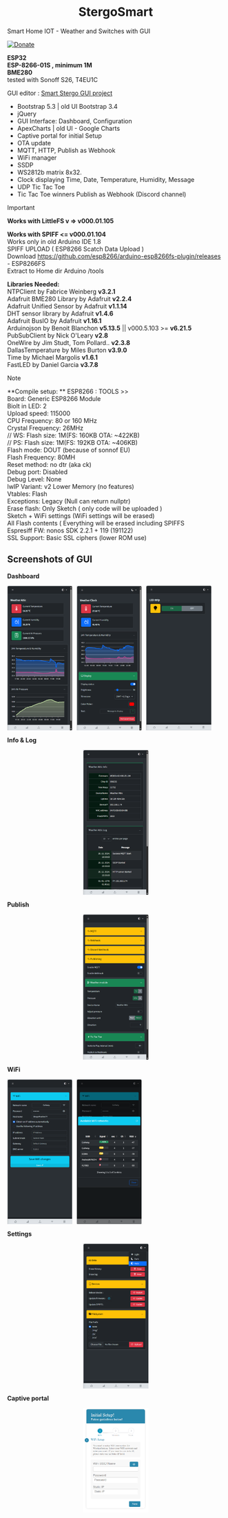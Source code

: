 <span align="center">

 # StergoSmart

</span>
  
Smart Home IOT - Weather and Switches with GUI  
  
[![Donate](https://img.shields.io/badge/donate-PayPal-blue.svg)](https://paypal.me/kreso975)

**ESP32**  
**ESP-8266-01S , minimum 1M**  
**BME280**  
tested with Sonoff S26, T4EU1C
  
GUI editor : [Smart Stergo GUI project](https://github.com/kreso975/StergoSmartGUI)
  
- Bootstrap 5.3 | old UI Bootstrap 3.4
- jQuery
- GUI Interface: Dashboard, Configuration
- ApexCharts | old UI - Google Charts
- Captive portal for initial Setup
- OTA update
- MQTT, HTTP, Publish as Webhook
- WiFi manager
- SSDP
- WS2812b matrix 8x32.
- Clock displaying Time, Date, Temperature, Humidity, Message
- UDP Tic Tac Toe
- Tic Tac Toe winners Publish as Webhook (Discord channel)
  
> [!IMPORTANT]
> **Works with LittleFS v => v000.01.105**  
>  
> **Works with SPIFF <= v000.01.104**  
> Works only in old Arduino IDE 1.8  
> SPIFF UPLOAD ( ESP8266 Scatch Data Upload )  
>	Download https://github.com/esp8266/arduino-esp8266fs-plugin/releases - ESP8266FS  
> Extract  to Home dir Arduino /tools 
>     
>   
>
> **Libraries Needed:**  
> NTPClient by Fabrice Weinberg  **v3.2.1**  
> Adafruit BME280 Library by Adafruit **v2.2.4**  
> Adafruit Unified Sensor by Adafruit **v1.1.14**  
> DHT sensor library by Adafruit **v1.4.6**  
> Adafruit BusIO by Adafruit **v1.16.1**  
> Arduinojson by Benoit Blanchon **v5.13.5** || v000.5.103 >= **v6.21.5**  
> PubSubClient by Nick O'Leary **v2.8**  
> OneWire by Jim Studt, Tom Pollard.. **v2.3.8**  
> DallasTemperature by Miles Burton **v3.9.0**  
> Time by Michael Margolis **v1.6.1**  
> FastLED by Daniel Garcia **v3.7.8**  

> [!NOTE]
> **Compile setup: ** 
> ESP8266 : TOOLS >>  
>	Board: Generic ESP8266 Module  
>	Biolt in LED: 2  
>	Upload speed: 115000  
>	CPU Frequency: 80 or 160 MHz  
>	Crystal Frequency: 26MHz  
>		// WS: Flash size: 1M(FS: 160KB OTA: ~422KB)  
>		// PS: Flash size: 1M(FS: 192KB OTA: ~406KB)  
>	Flash mode: DOUT (because of sonnof EU)  
>	Flash Frequency: 80MH  
>	Reset method: no dtr (aka ck)  
>	Debug port: Disabled  
>	Debug Level: None  
>	lwIP Variant: v2 Lower Memory (no features)  
>	Vtables: Flash  
>	Exceptions: Legacy (Null can return nullptr)  
>	Erase flash: Only Sketch ( only code will be uploaded )  
>			Sketch + WiFi settings (WiFi settings will be erased)  
>			All Flash contents ( Everything will be erased including SPIFFS  
>	Espresiff FW: nonos SDK 2.2.1 + 119 (191122)  
>	SSL Support: Basic SSL ciphers (lower ROM use)  


## Screenshots of GUI  
  
**Dashboard**  
  
<div style="display: flex; flex-wrap: wrap; gap: 10px;"> <img src="./ScreenShots/Weather-Dashboard.png?raw=true" alt="Weather Dashboard" title="Weather Dashboard" style="width: 30%;"> <img src="./ScreenShots/Weather-Clock-Dashboard.png?raw=true" alt="Weather Clock Dashboard" title="Weather Clock Dashboard" style="width: 30%;"> <img src="./ScreenShots/Switch-Dashboard.png?raw=true" alt="Switch Dashboard" title="Switch Dashboard" style="width: 30%;"> </div>  

**Info & Log**  
  
<div style="display: flex; justify-content: center;"> <img src="./ScreenShots/Info-and-Log.png?raw=true" alt="Info & Log" title="Info & Log" style="width: 30%;"> </div>
  
   
**Publish**  
  
<div style="display: flex; justify-content: center;"> <img src="./ScreenShots/Module-Settings.png?raw=true" alt="Publish" title="Publish" style="width: 30%;"> </div>

  
**WiFi**  
  
<div style="display: flex; flex-wrap: wrap; gap: 10px;"> <img src="./ScreenShots/Wifi-Setup.png?raw=true" alt="WiFi" title="WiFi" style="width: 30%;"> <img src="./ScreenShots/WiFi-available-AP.png?raw=true" alt="WiFi available networks" title="WiFi available networks" style="width: 30%;"> </div>
  

**Settings**  
  

<div style="display: flex; justify-content: center;"> <img src="./ScreenShots/Settings.png?raw=true" alt="Settings" title="Settings" style="width: 30%;"> </div>
  

**Captive portal** 
  
  
<div style="display: flex; justify-content: center;"> <img src="./ScreenShots/Captive-portal.png?raw=true" alt="Captive portal" title="Captive portal" style="width: 30%;"> </div>

